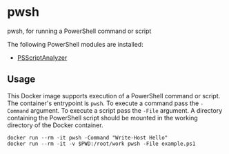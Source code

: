 # pwsh

pwsh, for running a PowerShell command or script

The following PowerShell modules are installed:

- [PSScriptAnalyzer](https://www.powershellgallery.com/packages/PSScriptAnalyzer)

## Usage

This Docker image supports execution of a PowerShell command or script. The 
container's entrypoint is `pwsh`. To execute a command pass the `-Command` 
argument. To execute a script pass the `-File` argument. A directory containing 
the PowerShell script should be mounted in the working directory of the Docker 
container.

```
docker run --rm -it pwsh -Command "Write-Host Hello"
docker run --rm -it -v $PWD:/root/work pwsh -File example.ps1
```
